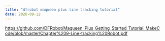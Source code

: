 ```yaml
---
title: "dfrobot maqueen plus line tracking tutorial"
date: 2020-09-12
---
```


<a href="https://github.com/DFRobot/Maqueen_Plus_Getting_Started_Tutorial_MakeCode/blob/master/Chapter%209-Line-tracking%20Robot.pdf">https://github.com/DFRobot/Maqueen_Plus_Getting_Started_Tutorial_MakeCode/blob/master/Chapter%209-Line-tracking%20Robot.pdf</a>
